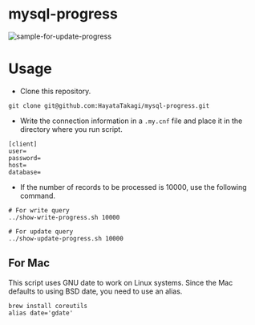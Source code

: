 # mysql-progress

![sample-for-update-progress](https://user-images.githubusercontent.com/28585609/216870086-b216a229-602f-4047-921a-9980f4ef1f2b.gif)

# Usage
- Clone this repository.
```
git clone git@github.com:HayataTakagi/mysql-progress.git
```

- Write the connection information in a `.my.cnf` file and place it in the directory where you run script.
```
[client]
user=
password=
host=
database=
```


- If the number of records to be processed is 10000, use the following command.

```
# For write query
../show-write-progress.sh 10000

# For update query
../show-update-progress.sh 10000
```

## For Mac
This script uses GNU date to work on Linux systems.
Since the Mac defaults to using BSD date, you need to use an alias.

```
brew install coreutils
alias date='gdate'
```
